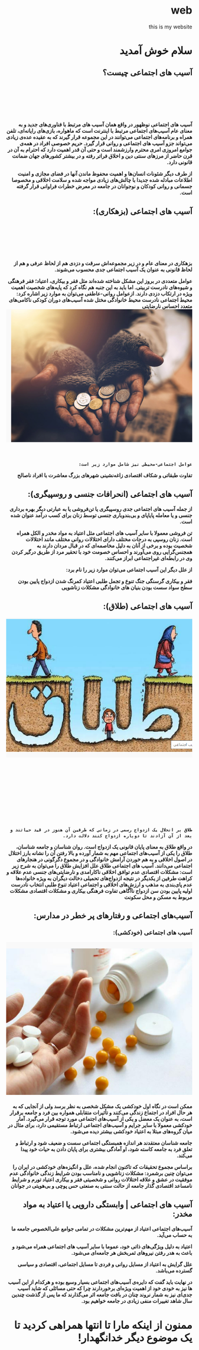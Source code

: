 # web
this is my website
<!doctype html>
<html dir="rtl" lang="fa_IR" xmlns="http://www.w3.org/1999/html" xmlns="http://www.w3.org/1999/html"
      xmlns="http://www.w3.org/1999/html">
<meta charset="utf-8">
    <h1> سلام خوش آمدید</h1>
<h2>آسیب های اجتماعی چیست؟
&nbsp;&nbsp;&nbsp;&nbsp;&nbsp;&nbsp;&nbsp;&nbsp;&nbsp;&nbsp;&nbsp;&nbsp;
&nbsp;&nbsp;&nbsp;&nbsp;&nbsp;&nbsp;&nbsp;&nbsp;&nbsp;&nbsp;&nbsp;&nbsp;&nbsp;&nbsp;&nbsp;&nbsp;&nbsp;&nbsp;
&nbsp;&nbsp;&nbsp;&nbsp;&nbsp;&nbsp;&nbsp;&nbsp;&nbsp;&nbsp;&nbsp;&nbsp;&nbsp;&nbsp;&nbsp;&nbsp;&nbsp;&nbsp;
&nbsp;&nbsp;&nbsp;&nbsp;&nbsp;&nbsp;&nbsp;&nbsp;&nbsp;&nbsp;&nbsp;&nbsp;&nbsp;&nbsp;&nbsp;&nbsp;&nbsp;&nbsp;
&nbsp;&nbsp;&nbsp;&nbsp;&nbsp;&nbsp;&nbsp;&nbsp;&nbsp;&nbsp;&nbsp;&nbsp;&nbsp;&nbsp;&nbsp;&nbsp;&nbsp;&nbsp;
&nbsp;&nbsp;&nbsp;&nbsp;&nbsp;&nbsp;&nbsp;&nbsp;&nbsp;&nbsp;&nbsp;&nbsp;&nbsp;&nbsp;&nbsp;&nbsp;&nbsp;&nbsp;
&nbsp;&nbsp;&nbsp;&nbsp;&nbsp;&nbsp;&nbsp;&nbsp;&nbsp;&nbsp;&nbsp;&nbsp;&nbsp;&nbsp;&nbsp;&nbsp;&nbsp;&nbsp;
&nbsp;&nbsp;&nbsp;&nbsp;&nbsp;&nbsp;&nbsp;&nbsp;&nbsp;&nbsp;&nbsp;&nbsp;&nbsp;&nbsp;&nbsp;&nbsp;&nbsp;&nbsp;&nbsp;&nbsp;&nbsp;&nbsp;&nbsp;&nbsp;&nbsp;&nbsp;&nbsp;&nbsp;&nbsp;&nbsp;
&nbsp;&nbsp;&nbsp;&nbsp;&nbsp;&nbsp;&nbsp;&nbsp;&nbsp;&nbsp;&nbsp;&nbsp;&nbsp;&nbsp;&nbsp;&nbsp;&nbsp;&nbsp;
&nbsp;&nbsp;&nbsp;&nbsp;&nbsp;&nbsp;&nbsp;&nbsp;&nbsp;&nbsp;&nbsp;&nbsp;&nbsp;&nbsp;&nbsp;&nbsp;&nbsp;&nbsp;
&nbsp;&nbsp;&nbsp;&nbsp;&nbsp;&nbsp;&nbsp;&nbsp;&nbsp;&nbsp;&nbsp;&nbsp;&nbsp;&nbsp;&nbsp;&nbsp;&nbsp;&nbsp;
&nbsp;&nbsp;&nbsp;&nbsp;&nbsp;&nbsp;&nbsp;&nbsp;&nbsp;&nbsp;&nbsp;&nbsp;&nbsp;&nbsp;&nbsp;&nbsp;&nbsp;&nbsp;
&nbsp;&nbsp;&nbsp;&nbsp;&nbsp;&nbsp;&nbsp;&nbsp;&nbsp;&nbsp;&nbsp;&nbsp;&nbsp;&nbsp;&nbsp;&nbsp;&nbsp;&nbsp;
&nbsp;&nbsp;&nbsp;&nbsp;&nbsp;&nbsp;&nbsp;&nbsp;&nbsp;&nbsp;&nbsp;&nbsp;&nbsp;&nbsp;&nbsp;&nbsp;&nbsp;&nbsp;
&nbsp;&nbsp;&nbsp;&nbsp;&nbsp;&nbsp;&nbsp;&nbsp;&nbsp;&nbsp;&nbsp;&nbsp;&nbsp;&nbsp;&nbsp;&nbsp;&nbsp;&nbsp;&nbsp;&nbsp;&nbsp;&nbsp;&nbsp;&nbsp;&nbsp;&nbsp;&nbsp;&nbsp;&nbsp;&nbsp;&nbsp;&nbsp;&nbsp;&nbsp;&nbsp;&nbsp;
&nbsp;&nbsp;&nbsp;&nbsp;&nbsp;&nbsp;&nbsp;&nbsp;&nbsp;&nbsp;&nbsp;&nbsp;&nbsp;&nbsp;&nbsp;&nbsp;&nbsp;&nbsp;
    &nbsp;&nbsp;&nbsp;&nbsp;&nbsp;&nbsp;&nbsp;
    </h2>
<h4>
آسیب ‌های اجتماعی نوظهور در واقع همان آسیب‌ های مرتبط با فناوری‌های جدید و به معنای عام آسیب‌های اجتماعی مرتبط با اینترنت است که ماهواره، بازی‌های رایانه‌ای، تلفن همراه و برنامه‌های اجتماعی می‌توانند در این مجموعه قرار گیرند که به عقیده عده‌ی زیادی می‌تواند جزو آسیب‌ های اجتماعی و روانی قرار گیرد. حریم خصوصی افراد در همه‌ی جوامع امروزی امری محترم وارزشمند است و حتی آن قدر اهمیت دارد که احترام به آن در قرن حاضر از مرزهای سنتی دین و اخلاق فراتر رفته و در بیشتر کشورهای جهان ضمانت قانونی دارد.

از طرف دیگر شئونات انسان‌ها و اهمیت محفوظ ماندن آنها در فضای مجازی و امنیت اطلاعات مبادله شده جدیدا با چالش‌های زیادی مواجه شده و سلامت اخلاقی و مخصوصا جسمانی و روانی کودکان و نوجوانان در جامعه در معرض خطرات فراوانی قرار گرفته است.
</h4>
<h2>
    آسیب‌ های اجتماعی (بزهکاری):
    &nbsp;&nbsp;&nbsp;&nbsp;&nbsp;&nbsp;&nbsp;&nbsp;&nbsp;&nbsp;&nbsp;&nbsp;
&nbsp;&nbsp;&nbsp;&nbsp;&nbsp;&nbsp;&nbsp;&nbsp;&nbsp;&nbsp;&nbsp;&nbsp;&nbsp;&nbsp;&nbsp;&nbsp;&nbsp;&nbsp;
&nbsp;&nbsp;&nbsp;&nbsp;&nbsp;&nbsp;&nbsp;&nbsp;&nbsp;&nbsp;&nbsp;&nbsp;&nbsp;&nbsp;&nbsp;&nbsp;&nbsp;&nbsp;
&nbsp;&nbsp;&nbsp;&nbsp;&nbsp;&nbsp;&nbsp;&nbsp;&nbsp;&nbsp;&nbsp;&nbsp;&nbsp;&nbsp;&nbsp;&nbsp;&nbsp;&nbsp;
&nbsp;&nbsp;&nbsp;&nbsp;&nbsp;&nbsp;&nbsp;&nbsp;&nbsp;&nbsp;&nbsp;&nbsp;&nbsp;&nbsp;&nbsp;&nbsp;&nbsp;&nbsp;
&nbsp;&nbsp;&nbsp;&nbsp;&nbsp;&nbsp;&nbsp;&nbsp;&nbsp;&nbsp;&nbsp;&nbsp;&nbsp;&nbsp;&nbsp;&nbsp;&nbsp;&nbsp;
&nbsp;&nbsp;&nbsp;&nbsp;&nbsp;&nbsp;&nbsp;&nbsp;&nbsp;&nbsp;&nbsp;&nbsp;&nbsp;&nbsp;&nbsp;&nbsp;&nbsp;&nbsp;
&nbsp;&nbsp;&nbsp;&nbsp;&nbsp;&nbsp;&nbsp;&nbsp;&nbsp;&nbsp;&nbsp;&nbsp;&nbsp;&nbsp;&nbsp;&nbsp;&nbsp;&nbsp;&nbsp;&nbsp;&nbsp;&nbsp;&nbsp;&nbsp;&nbsp;&nbsp;&nbsp;&nbsp;&nbsp;&nbsp;
&nbsp;&nbsp;&nbsp;&nbsp;&nbsp;&nbsp;&nbsp;&nbsp;&nbsp;&nbsp;&nbsp;&nbsp;&nbsp;&nbsp;&nbsp;&nbsp;&nbsp;&nbsp;
&nbsp;&nbsp;&nbsp;&nbsp;&nbsp;&nbsp;&nbsp;&nbsp;&nbsp;&nbsp;&nbsp;&nbsp;&nbsp;&nbsp;&nbsp;&nbsp;&nbsp;&nbsp;
&nbsp;&nbsp;&nbsp;&nbsp;&nbsp;&nbsp;&nbsp;&nbsp;&nbsp;&nbsp;&nbsp;&nbsp;&nbsp;&nbsp;&nbsp;&nbsp;&nbsp;&nbsp;
&nbsp;&nbsp;&nbsp;&nbsp;&nbsp;&nbsp;&nbsp;&nbsp;&nbsp;&nbsp;&nbsp;&nbsp;&nbsp;&nbsp;&nbsp;&nbsp;&nbsp;&nbsp;
&nbsp;&nbsp;&nbsp;&nbsp;&nbsp;&nbsp;&nbsp;&nbsp;&nbsp;&nbsp;&nbsp;&nbsp;&nbsp;&nbsp;&nbsp;&nbsp;&nbsp;&nbsp;
&nbsp;&nbsp;&nbsp;&nbsp;&nbsp;&nbsp;&nbsp;&nbsp;&nbsp;&nbsp;&nbsp;&nbsp;&nbsp;&nbsp;&nbsp;&nbsp;&nbsp;&nbsp;
&nbsp;&nbsp;&nbsp;&nbsp;&nbsp;&nbsp;&nbsp;&nbsp;&nbsp;&nbsp;&nbsp;&nbsp;&nbsp;&nbsp;&nbsp;&nbsp;&nbsp;&nbsp;&nbsp;&nbsp;&nbsp;&nbsp;&nbsp;&nbsp;&nbsp;&nbsp;&nbsp;&nbsp;&nbsp;&nbsp;&nbsp;&nbsp;&nbsp;&nbsp;&nbsp;&nbsp;
&nbsp;&nbsp;&nbsp;&nbsp;&nbsp;&nbsp;&nbsp;&nbsp;&nbsp;&nbsp;&nbsp;&nbsp;&nbsp;&nbsp;&nbsp;&nbsp;&nbsp;&nbsp;
    &nbsp;&nbsp;&nbsp;&nbsp;&nbsp;&nbsp;&nbsp;
</h2>
<h4>بزهکاری در معنای عام و در زیر مجموعه‌اش سرقت و دزدی هم از لحاظ عرفی و هم از لحاظ  قانونی به عنوان یک آسیب اجتماعی جدی محسوب می‌شوند.

عوامل متعددی در بروز این مشکل شناخته شده‌اند مثل فقر و بیکاری، اعتیاد؛ فقر فرهنگی و شیوه‌های نادرست تربیتی. اما باید به این جنبه هم نگاه کرد که پایه‌های شخصیت اهمیت ویژه در ارتکاب دزدی دارند.
ازعوامل روانی-عاطفی می‌توان به موارد زیر اشاره کرد:
محیط اجتماعی نادرست
محیط خانوادگی مختل شده
آسیب‌های دوران کودکی
ناکامی‌های متعدد
احساس نارضایتی
    <img src="2022-04-13%20(8).png">
    &nbsp;&nbsp;&nbsp;&nbsp;&nbsp;&nbsp;&nbsp;&nbsp;&nbsp;&nbsp;
    &nbsp;&nbsp;&nbsp;&nbsp;&nbsp;&nbsp;&nbsp;&nbsp;&nbsp;&nbsp;&nbsp;&nbsp;&nbsp;&nbsp;&nbsp;&nbsp;&nbsp;&nbsp;&nbsp;&nbsp;
    &nbsp;&nbsp;&nbsp;&nbsp;&nbsp;&nbsp;&nbsp;&nbsp;&nbsp;&nbsp;&nbsp;&nbsp;&nbsp;&nbsp;&nbsp;&nbsp;&nbsp;&nbsp;&nbsp;&nbsp;
    &nbsp;&nbsp;&nbsp;&nbsp;&nbsp;&nbsp;&nbsp;&nbsp;&nbsp;&nbsp;&nbsp;&nbsp;&nbsp;&nbsp;&nbsp;&nbsp;&nbsp;&nbsp;&nbsp;&nbsp;
    &nbsp;&nbsp;&nbsp;&nbsp;&nbsp;&nbsp;&nbsp;&nbsp;&nbsp;&nbsp;&nbsp;&nbsp;&nbsp;&nbsp;&nbsp;&nbsp;&nbsp;&nbsp;&nbsp;&nbsp;
    &nbsp;&nbsp;&nbsp;&nbsp;&nbsp;&nbsp;&nbsp;&nbsp;&nbsp;&nbsp;&nbsp;&nbsp;&nbsp;&nbsp;&nbsp;&nbsp;&nbsp;&nbsp;&nbsp;&nbsp;
    &nbsp;&nbsp;&nbsp;&nbsp;&nbsp;&nbsp;&nbsp;&nbsp;&nbsp;&nbsp;&nbsp;&nbsp;&nbsp;&nbsp;&nbsp;&nbsp;&nbsp;&nbsp;&nbsp;&nbsp;
    &nbsp;&nbsp;&nbsp;&nbsp;&nbsp;&nbsp;&nbsp;&nbsp;&nbsp;&nbsp;&nbsp;&nbsp;&nbsp;&nbsp;&nbsp;&nbsp;&nbsp;&nbsp;&nbsp;&nbsp;
    &nbsp;&nbsp;&nbsp;&nbsp;&nbsp;&nbsp;&nbsp;&nbsp;&nbsp;&nbsp;&nbsp;&nbsp;&nbsp;&nbsp;&nbsp;&nbsp;&nbsp;&nbsp;&nbsp;&nbsp;
    &nbsp;&nbsp;&nbsp;&nbsp;&nbsp;&nbsp;&nbsp;&nbsp;&nbsp;&nbsp;&nbsp;&nbsp;&nbsp;&nbsp;&nbsp;&nbsp;&nbsp;&nbsp;&nbsp;&nbsp;





    عوامل اجتماعی-محیطی نیز شامل موارد زیر است:

تفاوت طبقاتی و شکاف اقتصادی
زاغه‌نشینی شهرهای بزرگ
معاشرت با افراد ناصالح
</h4>
<h2>آسیب ‌های اجتماعی (انحرافات جنسی و روسپیگری):
</body>
</h2>
<h4>
    از جمله آسیب‌ های اجتماعی جدی روسپیگری یا تن‌فروشی یا به عبارتی دیگر بهره برداری جنسی و یا معامله پایاپای و بی‌بندوباری جنسی توسط زنان برای کسب درآمد عنوان شده است.

تن فروشی معمولا با سایر آسیب ‌های اجتماعی مثل اعتیاد به مواد مخدر و الکل همراه است. زنان روسپی به درجات مختلف دارای اختلالات روانی مختلف مانند اختلالات شخصیت بوده و برخی از آنان به دلیل مخاصمه‌ای که در قبال مردان دارند به همجنس‌گرایی روی می‌آورند و احساس خصومت خود  با تحقیر مرد از طریق درگیر کردن وی در رابطه‌ای غیراجتماعی ابراز می‌کنند.

از علل دیگر این آسیب اجتماعی می‌توان موارد زیر را نام برد:

 فقر و بیکاری
گرسنگی
 جنگ
 تنوع و تجمل طلبی
اعتیاد
کمرنگ شدن ازدواج
پایین بودن سطح سواد
سست بودن بنیان های خانوادگی
 مشکلات زناشویی
</h4>
<h2>
     آسیب‌ های اجتماعی (طلاق):
</h2>
<h4>
<img src="2022-04-12%20(10).png">&nbsp;&nbsp;&nbsp;&nbsp;&nbsp;&nbsp;&nbsp;&nbsp;&nbsp;&nbsp;&nbsp;&nbsp;
    &nbsp;&nbsp;&nbsp;&nbsp;&nbsp;&nbsp;&nbsp;&nbsp;&nbsp;&nbsp;&nbsp;&nbsp;&nbsp;&nbsp;&nbsp;&nbsp;&nbsp;&nbsp;&nbsp;&nbsp;&nbsp;
    &nbsp;&nbsp;&nbsp;&nbsp;&nbsp;&nbsp;&nbsp;&nbsp;&nbsp;&nbsp;&nbsp;&nbsp;
    &nbsp;&nbsp;&nbsp;&nbsp;&nbsp;&nbsp;&nbsp;&nbsp;&nbsp;&nbsp;&nbsp;&nbsp;&nbsp;&nbsp;&nbsp;&nbsp;&nbsp;&nbsp;&nbsp;&nbsp;&nbsp;&nbsp;&nbsp;&nbsp;&nbsp;&nbsp;&nbsp;&nbsp;&nbsp;&nbsp;&nbsp;&nbsp;
    &nbsp;&nbsp;&nbsp;&nbsp;&nbsp;&nbsp;&nbsp;&nbsp;&nbsp;&nbsp;&nbsp;&nbsp;&nbsp;&nbsp;&nbsp;&nbsp;&nbsp;&nbsp;&nbsp;&nbsp;&nbsp;&nbsp;&nbsp;&nbsp;&nbsp;&nbsp;&nbsp;&nbsp;&nbsp;&nbsp;&nbsp;&nbsp;
    &nbsp;&nbsp;&nbsp;&nbsp;&nbsp;&nbsp;&nbsp;&nbsp;&nbsp;&nbsp;&nbsp;&nbsp;&nbsp;&nbsp;&nbsp;&nbsp;&nbsp;&nbsp;&nbsp;&nbsp;&nbsp;&nbsp;&nbsp;&nbsp;&nbsp;&nbsp;&nbsp;&nbsp;&nbsp;&nbsp;&nbsp;&nbsp;
    &nbsp;&nbsp;&nbsp;&nbsp;&nbsp;&nbsp;&nbsp;&nbsp;&nbsp;&nbsp;&nbsp;&nbsp;&nbsp;&nbsp;&nbsp;&nbsp;&nbsp;&nbsp;&nbsp;&nbsp;&nbsp;&nbsp;&nbsp;&nbsp;&nbsp;&nbsp;&nbsp;&nbsp;&nbsp;&nbsp;&nbsp;&nbsp;
    &nbsp;&nbsp;&nbsp;&nbsp;&nbsp;&nbsp;&nbsp;&nbsp;&nbsp;&nbsp;&nbsp;&nbsp;&nbsp;&nbsp;&nbsp;&nbsp;&nbsp;&nbsp;&nbsp;&nbsp;&nbsp;&nbsp;&nbsp;&nbsp;&nbsp;&nbsp;&nbsp;&nbsp;&nbsp;&nbsp;&nbsp;&nbsp;
    &nbsp;&nbsp;&nbsp;&nbsp;&nbsp;&nbsp;&nbsp;&nbsp;&nbsp;&nbsp;&nbsp;&nbsp;&nbsp;&nbsp;&nbsp;&nbsp;&nbsp;&nbsp;&nbsp;&nbsp;&nbsp;&nbsp;&nbsp;&nbsp;&nbsp;&nbsp;&nbsp;&nbsp;&nbsp;&nbsp;&nbsp;&nbsp;
    &nbsp;&nbsp;&nbsp;&nbsp;&nbsp;&nbsp;&nbsp;&nbsp;&nbsp;&nbsp;&nbsp;&nbsp;&nbsp;&nbsp;&nbsp;&nbsp;&nbsp;&nbsp;&nbsp;&nbsp;&nbsp;&nbsp;&nbsp;&nbsp;&nbsp;&nbsp;&nbsp;&nbsp;&nbsp;&nbsp;&nbsp;&nbsp;
    &nbsp;&nbsp;&nbsp;&nbsp;&nbsp;&nbsp;&nbsp;&nbsp;&nbsp;&nbsp;&nbsp;&nbsp;&nbsp;&nbsp;&nbsp;&nbsp;&nbsp;&nbsp;&nbsp;&nbsp;&nbsp;&nbsp;&nbsp;&nbsp;&nbsp;&nbsp;&nbsp;&nbsp;&nbsp;&nbsp;&nbsp;&nbsp;
    &nbsp;&nbsp;&nbsp;&nbsp;&nbsp;&nbsp;&nbsp;&nbsp;&nbsp;&nbsp;&nbsp;&nbsp;&nbsp;&nbsp;&nbsp;&nbsp;&nbsp;&nbsp;&nbsp;&nbsp;&nbsp;&nbsp;&nbsp;&nbsp;&nbsp;&nbsp;&nbsp;&nbsp;&nbsp;&nbsp;&nbsp;&nbsp;
    &nbsp;&nbsp;&nbsp;&nbsp;&nbsp;&nbsp;&nbsp;&nbsp;&nbsp;&nbsp;&nbsp;&nbsp;&nbsp;&nbsp;&nbsp;&nbsp;&nbsp;&nbsp;&nbsp;&nbsp;&nbsp;&nbsp;&nbsp;&nbsp;&nbsp;&nbsp;&nbsp;&nbsp;&nbsp;&nbsp;&nbsp;&nbsp;
    &nbsp;&nbsp;&nbsp;&nbsp;&nbsp;&nbsp;&nbsp;&nbsp;&nbsp;&nbsp;&nbsp;&nbsp;&nbsp;&nbsp;&nbsp;&nbsp;&nbsp;&nbsp;&nbsp;&nbsp;&nbsp;&nbsp;&nbsp;&nbsp;&nbsp;&nbsp;&nbsp;&nbsp;&nbsp;&nbsp;&nbsp;&nbsp;
    &nbsp;&nbsp;&nbsp;&nbsp;&nbsp;&nbsp;&nbsp;&nbsp;&nbsp;&nbsp;&nbsp;&nbsp;&nbsp;&nbsp;&nbsp;&nbsp;&nbsp;&nbsp;&nbsp;&nbsp;&nbsp;&nbsp;&nbsp;&nbsp;&nbsp;&nbsp;&nbsp;
    &nbsp;&nbsp;&nbsp;&nbsp;&nbsp;&nbsp;&nbsp;&nbsp;&nbsp;&nbsp;&nbsp;&nbsp;&nbsp;&nbsp;&nbsp;&nbsp;&nbsp;&nbsp;&nbsp;&nbsp;&nbsp;
    &nbsp;&nbsp;&nbsp;&nbsp;&nbsp;&nbsp;&nbsp;&nbsp;&nbsp;&nbsp;&nbsp;&nbsp;
    &nbsp;&nbsp;&nbsp;&nbsp;&nbsp;&nbsp;&nbsp;&nbsp;&nbsp;&nbsp;&nbsp;&nbsp;&nbsp;&nbsp;&nbsp;&nbsp;&nbsp;&nbsp;&nbsp;&nbsp;&nbsp;&nbsp;&nbsp;&nbsp;&nbsp;&nbsp;&nbsp;&nbsp;&nbsp;&nbsp;&nbsp;&nbsp;
    &nbsp;&nbsp;&nbsp;&nbsp;&nbsp;&nbsp;&nbsp;&nbsp;&nbsp;&nbsp;&nbsp;&nbsp;&nbsp;&nbsp;&nbsp;&nbsp;&nbsp;&nbsp;&nbsp;&nbsp;&nbsp;&nbsp;&nbsp;&nbsp;&nbsp;&nbsp;&nbsp;&nbsp;&nbsp;&nbsp;&nbsp;&nbsp;
    &nbsp;&nbsp;&nbsp;&nbsp;&nbsp;&nbsp;&nbsp;&nbsp;&nbsp;&nbsp;&nbsp;&nbsp;&nbsp;&nbsp;&nbsp;&nbsp;&nbsp;&nbsp;&nbsp;&nbsp;&nbsp;&nbsp;&nbsp;&nbsp;&nbsp;&nbsp;&nbsp;&nbsp;&nbsp;&nbsp;&nbsp;&nbsp;
    &nbsp;&nbsp;&nbsp;&nbsp;&nbsp;&nbsp;&nbsp;&nbsp;&nbsp;&nbsp;&nbsp;&nbsp;&nbsp;&nbsp;&nbsp;&nbsp;&nbsp;&nbsp;&nbsp;&nbsp;&nbsp;&nbsp;&nbsp;&nbsp;&nbsp;&nbsp;&nbsp;&nbsp;&nbsp;&nbsp;&nbsp;&nbsp;
    &nbsp;&nbsp;&nbsp;&nbsp;&nbsp;&nbsp;&nbsp;&nbsp;&nbsp;&nbsp;&nbsp;&nbsp;&nbsp;&nbsp;&nbsp;&nbsp;&nbsp;&nbsp;&nbsp;&nbsp;&nbsp;&nbsp;&nbsp;&nbsp;&nbsp;&nbsp;&nbsp;&nbsp;&nbsp;&nbsp;&nbsp;&nbsp;
    &nbsp;&nbsp;&nbsp;&nbsp;&nbsp;&nbsp;&nbsp;&nbsp;&nbsp;&nbsp;&nbsp;&nbsp;&nbsp;&nbsp;&nbsp;&nbsp;&nbsp;&nbsp;&nbsp;&nbsp;&nbsp;&nbsp;&nbsp;&nbsp;&nbsp;&nbsp;&nbsp;&nbsp;&nbsp;&nbsp;&nbsp;&nbsp;
    &nbsp;&nbsp;&nbsp;&nbsp;&nbsp;&nbsp;&nbsp;&nbsp;&nbsp;&nbsp;&nbsp;&nbsp;&nbsp;&nbsp;&nbsp;&nbsp;&nbsp;&nbsp;&nbsp;&nbsp;&nbsp;&nbsp;&nbsp;&nbsp;&nbsp;&nbsp;&nbsp;&nbsp;&nbsp;&nbsp;&nbsp;&nbsp;
    &nbsp;&nbsp;&nbsp;&nbsp;&nbsp;&nbsp;&nbsp;&nbsp;&nbsp;&nbsp;&nbsp;&nbsp;&nbsp;&nbsp;&nbsp;&nbsp;&nbsp;&nbsp;&nbsp;&nbsp;&nbsp;&nbsp;&nbsp;&nbsp;&nbsp;&nbsp;&nbsp;&nbsp;&nbsp;&nbsp;&nbsp;&nbsp;
    &nbsp;&nbsp;&nbsp;&nbsp;&nbsp;&nbsp;&nbsp;&nbsp;&nbsp;&nbsp;&nbsp;&nbsp;&nbsp;&nbsp;&nbsp;&nbsp;&nbsp;&nbsp;&nbsp;&nbsp;&nbsp;&nbsp;&nbsp;&nbsp;&nbsp;&nbsp;&nbsp;&nbsp;&nbsp;&nbsp;&nbsp;&nbsp;
    &nbsp;&nbsp;&nbsp;&nbsp;&nbsp;&nbsp;&nbsp;&nbsp;&nbsp;&nbsp;&nbsp;&nbsp;&nbsp;&nbsp;&nbsp;&nbsp;&nbsp;&nbsp;&nbsp;&nbsp;&nbsp;&nbsp;&nbsp;&nbsp;&nbsp;&nbsp;&nbsp;&nbsp;&nbsp;&nbsp;&nbsp;&nbsp;
    &nbsp;&nbsp;&nbsp;&nbsp;&nbsp;&nbsp;&nbsp;&nbsp;&nbsp;&nbsp;&nbsp;&nbsp;&nbsp;&nbsp;&nbsp;&nbsp;&nbsp;&nbsp;&nbsp;&nbsp;&nbsp;&nbsp;&nbsp;&nbsp;&nbsp;&nbsp;&nbsp;&nbsp;&nbsp;&nbsp;&nbsp;&nbsp;
    &nbsp;&nbsp;&nbsp;&nbsp;&nbsp;&nbsp;&nbsp;&nbsp;&nbsp;&nbsp;&nbsp;&nbsp;&nbsp;&nbsp;&nbsp;&nbsp;&nbsp;&nbsp;&nbsp;&nbsp;&nbsp;&nbsp;&nbsp;&nbsp;&nbsp;&nbsp;&nbsp;
    &nbsp;&nbsp;&nbsp;&nbsp;&nbsp;&nbsp;&nbsp;&nbsp;&nbsp;&nbsp;&nbsp;&nbsp;&nbsp;&nbsp;&nbsp;&nbsp;&nbsp;&nbsp;&nbsp;&nbsp;&nbsp;
    &nbsp;&nbsp;&nbsp;&nbsp;&nbsp;&nbsp;&nbsp;&nbsp;&nbsp;&nbsp;&nbsp;&nbsp;
    &nbsp;&nbsp;&nbsp;&nbsp;&nbsp;&nbsp;&nbsp;&nbsp;&nbsp;&nbsp;&nbsp;&nbsp;&nbsp;&nbsp;&nbsp;&nbsp;&nbsp;&nbsp;&nbsp;&nbsp;&nbsp;&nbsp;&nbsp;&nbsp;&nbsp;&nbsp;&nbsp;&nbsp;&nbsp;&nbsp;&nbsp;&nbsp;
    &nbsp;&nbsp;&nbsp;&nbsp;&nbsp;&nbsp;&nbsp;&nbsp;&nbsp;&nbsp;&nbsp;&nbsp;&nbsp;&nbsp;&nbsp;&nbsp;&nbsp;&nbsp;&nbsp;&nbsp;&nbsp;&nbsp;&nbsp;&nbsp;&nbsp;&nbsp;&nbsp;&nbsp;&nbsp;&nbsp;&nbsp;&nbsp;
    &nbsp;&nbsp;&nbsp;&nbsp;&nbsp;&nbsp;&nbsp;&nbsp;&nbsp;&nbsp;&nbsp;&nbsp;&nbsp;&nbsp;&nbsp;&nbsp;&nbsp;&nbsp;&nbsp;&nbsp;&nbsp;&nbsp;&nbsp;&nbsp;&nbsp;&nbsp;&nbsp;&nbsp;&nbsp;&nbsp;&nbsp;&nbsp;
    &nbsp;&nbsp;&nbsp;&nbsp;&nbsp;&nbsp;&nbsp;&nbsp;&nbsp;&nbsp;&nbsp;&nbsp;&nbsp;&nbsp;&nbsp;&nbsp;&nbsp;&nbsp;&nbsp;&nbsp;&nbsp;&nbsp;&nbsp;&nbsp;&nbsp;&nbsp;&nbsp;&nbsp;&nbsp;&nbsp;&nbsp;&nbsp;
    &nbsp;&nbsp;&nbsp;&nbsp;&nbsp;&nbsp;&nbsp;&nbsp;&nbsp;&nbsp;&nbsp;&nbsp;&nbsp;&nbsp;&nbsp;&nbsp;&nbsp;&nbsp;&nbsp;&nbsp;&nbsp;&nbsp;&nbsp;&nbsp;&nbsp;&nbsp;&nbsp;&nbsp;&nbsp;&nbsp;&nbsp;&nbsp;
    &nbsp;&nbsp;&nbsp;&nbsp;&nbsp;&nbsp;&nbsp;&nbsp;&nbsp;&nbsp;&nbsp;&nbsp;&nbsp;&nbsp;&nbsp;&nbsp;&nbsp;&nbsp;&nbsp;&nbsp;&nbsp;&nbsp;&nbsp;&nbsp;&nbsp;&nbsp;&nbsp;&nbsp;&nbsp;&nbsp;&nbsp;&nbsp;
    &nbsp;&nbsp;&nbsp;&nbsp;&nbsp;&nbsp;&nbsp;&nbsp;&nbsp;&nbsp;&nbsp;&nbsp;&nbsp;&nbsp;&nbsp;&nbsp;&nbsp;&nbsp;&nbsp;&nbsp;&nbsp;&nbsp;&nbsp;&nbsp;&nbsp;&nbsp;&nbsp;&nbsp;&nbsp;&nbsp;&nbsp;&nbsp;
    &nbsp;&nbsp;&nbsp;&nbsp;&nbsp;&nbsp;&nbsp;&nbsp;&nbsp;&nbsp;&nbsp;&nbsp;&nbsp;&nbsp;&nbsp;&nbsp;&nbsp;&nbsp;&nbsp;&nbsp;&nbsp;&nbsp;&nbsp;&nbsp;&nbsp;&nbsp;&nbsp;&nbsp;&nbsp;&nbsp;&nbsp;&nbsp;
    &nbsp;&nbsp;&nbsp;&nbsp;&nbsp;&nbsp;&nbsp;&nbsp;&nbsp;&nbsp;&nbsp;&nbsp;&nbsp;&nbsp;&nbsp;&nbsp;&nbsp;&nbsp;&nbsp;&nbsp;&nbsp;&nbsp;&nbsp;&nbsp;&nbsp;&nbsp;&nbsp;&nbsp;&nbsp;&nbsp;&nbsp;&nbsp;
    &nbsp;&nbsp;&nbsp;&nbsp;&nbsp;&nbsp;&nbsp;&nbsp;&nbsp;&nbsp;&nbsp;&nbsp;&nbsp;&nbsp;&nbsp;&nbsp;&nbsp;&nbsp;&nbsp;&nbsp;&nbsp;&nbsp;&nbsp;&nbsp;&nbsp;&nbsp;&nbsp;&nbsp;&nbsp;&nbsp;&nbsp;&nbsp;
    &nbsp;&nbsp;&nbsp;&nbsp;&nbsp;&nbsp;&nbsp;&nbsp;&nbsp;&nbsp;&nbsp;&nbsp;&nbsp;&nbsp;&nbsp;&nbsp;&nbsp;&nbsp;&nbsp;&nbsp;&nbsp;&nbsp;&nbsp;&nbsp;&nbsp;&nbsp;&nbsp;&nbsp;&nbsp;&nbsp;&nbsp;&nbsp;
    &nbsp;&nbsp;&nbsp;&nbsp;&nbsp;&nbsp;&nbsp;&nbsp;&nbsp;&nbsp;&nbsp;&nbsp;&nbsp;&nbsp;&nbsp;&nbsp;&nbsp;&nbsp;&nbsp;&nbsp;

    طلاق بر انحلال یک ازدواج رسمی در زمانی که طرفین آن هنوز در قید حیاتند و بعد از آن آزادند تا دوباره ازدواج کنند دلالت دارد.

در واقع طلاق به معنای پایان قانونی یک ازدواج است. روان شناسان و جامعه شناسان، طلاق را یکی از آسیب‌های اجتماعی مهم به شمار آورده و بالا رفتن آن را نشانه بارز اختلال در اصول اخلاقی و به هم خوردن آرامش خانوادگی و در مجموع دگرگونی در هنجارهای اجتماعی می‌دانند.
آسیب های اجتماعی طلاق
علل افزایش طلاق را می‌توان به شرح زیر است:
مشکلات اقتصادی
عدم توافق اخلاقی
ناکارامدی و نارضایتی‌های جنسی
عدم علاقه و کراهت طرفین از یکدیگر در نتیجه ازدواج‌های تحمیلی
دخالت دیگران به ویژه خانواده‌ها
عدم پای‌بندی به مذهب و ارزش‌های اخلاقی و اجتماعی
اعتیاد
تنوع طلبی
انتخاب نادرست اولیه
پایین بودن سن ازدواج
ناآگاهی
تفاوت فرهنگی
بیکاری و مشکلات اقتصادی
مشکلات مربوط به مسکن و محل سکونت
</h4>
<h2>
    آسیب‌های اجتماعی و رفتارهای پر خطر در مدارس:
</h2>
<h3>
    آسیب ‌های اجتماعی (خودکشی):
</h3>
<img src="2022-04-12%20(12).png">
<h4>
    ممکن است در نگاه اول خودکشی یک مشکل شخصی به نظر برسد ولی از آنجایی که به هر حال افراد در اجتماع زندگی می‌کنند و تأثیرات متقابلی همواره بین فرد و جامعه برقرار است، به عنوان یک معضل و یکی از آسیب‌های اجتماعی مورد توجه قرار می‌گیرد. آمار خودکشی معمولا با سایر جرایم و آسیب‌های اجتماعی ارتباط مستقیمی دارد، برای مثال در میان گروه‌های مبتلا به اعتیاد خودکشی بیشتر دیده می‌شود.

جامعه شناسان معتقدند هر اندازه همبستگی اجتماعی سست و ضعیف شود و ارتباط و تعلق فرد به جامعه کاسته شود، او آمادگی بیشتری برای پایان دادن به حیات خود پیدا می‌کند.

براساس مجموع تحقیقات که تاکنون انجام شده، علل و انگیزه‌های خودکشی در ایران را می‌توان چنین برشمرد:
مشکلات زناشویی و نامناسب بودن شرایط زندگی خانوادگی
عدم موفقیت در عشق و علاقه
اختلالات روانی و شخصیتی
فقر و بیکاری
اعتیاد
 تورم و شرایط نامساعد اقتصادی
گذار جامعه از حالت سنتی به صنعتی
حس پوچی و بی‌هویتی در جوانان
</h4>
<h2>
    آسیب ‌های اجتماعی |  وابستگی دارویی یا اعتیاد به مواد مخدر:
</h2>
<h4>
    آسیب‌های اجتماعی اعتیاد از مهم‌ترین مشکلات در تمامی جوامع علی‌الخصوص جامعه ما به حساب می‌آید.

اعتیاد به دلیل ویژگی‌های ذاتی خود، عموما با سایر آسیب ‌های اجتماعی همراه می‌شود و باعث به هدر رفتن نیروهای ثمربخش هر  جامعه‌ای می‌شود.

علل گرایش به اعتیاد از مسایل روانی و فردی تا مسایل اجتماعی، اقتصادی و سیاسی گسترده می‌باشد.

در نهایت باید گفت که دایره‌ی آسیب‌های اجتماعی بسیار وسیع بوده و هرکدام از این آسیب ها نیز به خودی خود از اهمیت ویژه‌ای برخوردارند چرا که حتی مسائلی که شاید آسیب جدی‌ای نیز به شمار نروند چنان در بافت جامعه اثر می‌گذارند که ما پس از گذشت چندین سال شاهد تغییرات منفی زیادی در جامعه خواهیم بود.
</h4>
<h1>ممنون از اینکه مارا تا انتها همراهی کردید تا یک موضوع دیگر خدانگهدار!</h1>

</div>
</html>

